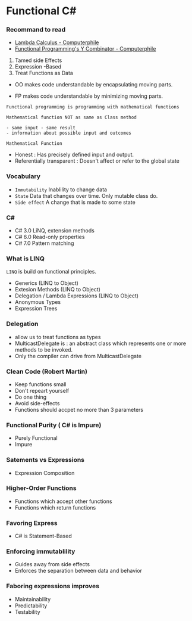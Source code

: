 # Functional C#

### Recommand to read
- [Lambda Calculus - Computerphile](https://www.youtube.com/watch?v=eis11j_iGMs&t=633s)
- [Functional Programming's Y Combinator - Computerphile](https://www.youtube.com/watch?v=9T8A89jgeTI)

1. Tamed side Effects 
2. Expression -Based
3. Treat Functions as Data

- OO makes code understandable by encapsulating moving parts.

- FP makes code understandable by minimizing moving parts.


`Functional programming is programming with mathematical functions`

`Mathematical function NOT as same as Class method`

```
- same input - same result
- information about possible input and outcomes
```

`Mathematical Function` 
- Honest : Has precisely defined input and output. 
- Referentially transparent : Doesn't affect or refer to the global state

### Vocabulary

- `Immutability` Inablility to change data
- `State` Data that changes over time. Only mutable class do.
- `Side effect` A change that is made to some state

### C#
- C# 3.0 LiNQ, extension methods
- C# 6.0 Read-only properties
- C# 7.0 Pattern matching


### What is LINQ
`LINQ` is build on functional principles. 
- Generics (LINQ to Object)
- Extesion Methods (LINQ to Object)
- Delegation / Lambda Expressions (LINQ to Object)
- Anonymous Types
- Expression Trees

### Delegation

- allow us to treat functions as types
- MulticastDelegate is : an abstract class which represents one or more methods to be invoked.
- Only the compiler can drive from MulticastDelegate




### Clean Code  (Robert Martin)
- Keep functions small
- Don't repeart yourself
- Do one thing
- Avoid side-effects
- Functions should accpet no more than 3 parameters





### Functional Purity  ( C# is Impure)
- Purely Functional
- Impure

### Satements vs Expressions 

- Expression Composition


### Higher-Order Functions
- Functions which accept other functions
- Functions which return functions

### Favoring Express
- C# is Statement-Based



### Enforcing immutablility
- Guides away from side effects
- Enforces the separation between data and behavior

### Faboring expressions improves
- Maintainability
- Predictability
- Testability
